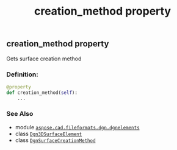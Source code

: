 ﻿---
title: creation_method property
second_title: Aspose.CAD for Python via .NET API References
description: 
type: docs
weight: 50
url: /python-net/aspose.cad.fileformats.dgn.dgnelements/dgn3dsurfaceelement/creation_method/
is_root: false
---

## creation_method property


Gets surface creation method
### Definition:
```python
@property
def creation_method(self):
    ...
```

### See Also
* module [`aspose.cad.fileformats.dgn.dgnelements`](../../)
* class [`Dgn3DSurfaceElement`](/cad/python-net/aspose.cad.fileformats.dgn.dgnelements/dgn3dsurfaceelement)
* class [`DgnSurfaceCreationMethod`](/cad/python-net/aspose.cad.fileformats.dgn/dgnsurfacecreationmethod)
